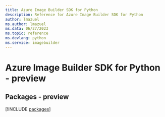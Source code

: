 ```yaml
---
title: Azure Image Builder SDK for Python
description: Reference for Azure Image Builder SDK for Python
author: lmazuel
ms.author: lmazuel
ms.data: 06/27/2023
ms.topic: reference
ms.devlang: python
ms.service: imagebuilder
---
```

# Azure Image Builder SDK for Python - preview
## Packages - preview
[!INCLUDE [packages](image-builder-index.md)]